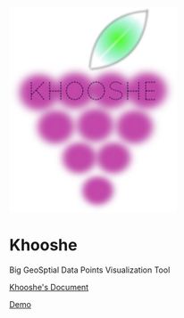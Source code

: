 <img src="https://github.com/MBoustani/Khooshe/blob/master/logo.png"  width="300"/>

Khooshe
======

Big GeoSptial Data Points Visualization Tool

[Khooshe's Document](https://github.com/MBoustani/Khooshe/wiki)

[Demo](http://mboustani.github.io/khooshe.html)
